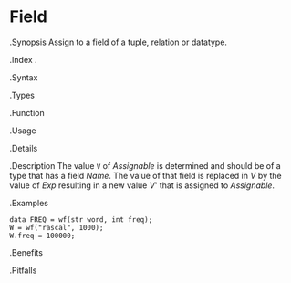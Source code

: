 # Field

.Synopsis
Assign to a field of a tuple, relation or datatype.

.Index
.

.Syntax

.Types

.Function
       
.Usage

.Details

.Description
The value `V` of _Assignable_ is determined and should be of a type that has a field _Name_.
The value of that field is replaced in _V_ by the value of _Exp_ resulting in a new value _V_' that is assigned to _Assignable_.

.Examples
```rascal-shell
data FREQ = wf(str word, int freq);
W = wf("rascal", 1000);
W.freq = 100000;
```

.Benefits

.Pitfalls

